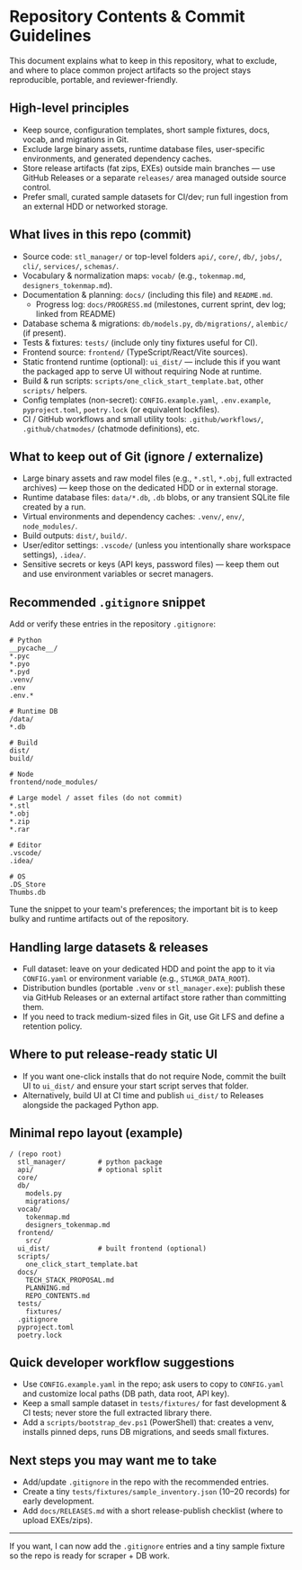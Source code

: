 # Repository Contents & Commit Guidelines

This document explains what to keep in this repository, what to exclude, and where to place common project artifacts so the project stays reproducible, portable, and reviewer-friendly.

## High-level principles
- Keep source, configuration templates, short sample fixtures, docs, vocab, and migrations in Git.
- Exclude large binary assets, runtime database files, user-specific environments, and generated dependency caches.
- Store release artifacts (fat zips, EXEs) outside main branches — use GitHub Releases or a separate `releases/` area managed outside source control.
- Prefer small, curated sample datasets for CI/dev; run full ingestion from an external HDD or networked storage.

## What lives in this repo (commit)
- Source code: `stl_manager/` or top-level folders `api/`, `core/`, `db/`, `jobs/`, `cli/`, `services/`, `schemas/`.
- Vocabulary & normalization maps: `vocab/` (e.g., `tokenmap.md`, `designers_tokenmap.md`).
- Documentation & planning: `docs/` (including this file) and `README.md`.
  - Progress log: `docs/PROGRESS.md` (milestones, current sprint, dev log; linked from README)
- Database schema & migrations: `db/models.py`, `db/migrations/`, `alembic/` (if present).
- Tests & fixtures: `tests/` (include only tiny fixtures useful for CI).
- Frontend source: `frontend/` (TypeScript/React/Vite sources).
- Static frontend runtime (optional): `ui_dist/` — include this if you want the packaged app to serve UI without requiring Node at runtime.
- Build & run scripts: `scripts/one_click_start_template.bat`, other `scripts/` helpers.
- Config templates (non-secret): `CONFIG.example.yaml`, `.env.example`, `pyproject.toml`, `poetry.lock` (or equivalent lockfiles).
- CI / GitHub workflows and small utility tools: `.github/workflows/`, `.github/chatmodes/` (chatmode definitions), etc.

## What to keep out of Git (ignore / externalize)
- Large binary assets and raw model files (e.g., `*.stl`, `*.obj`, full extracted archives) — keep those on the dedicated HDD or in external storage.
- Runtime database files: `data/*.db`, `.db` blobs, or any transient SQLite file created by a run.
- Virtual environments and dependency caches: `.venv/`, `env/`, `node_modules/`.
- Build outputs: `dist/`, `build/`.
- User/editor settings: `.vscode/` (unless you intentionally share workspace settings), `.idea/`.
- Sensitive secrets or keys (API keys, password files) — keep them out and use environment variables or secret managers.

## Recommended `.gitignore` snippet
Add or verify these entries in the repository `.gitignore`:

```
# Python
__pycache__/
*.pyc
*.pyo
*.pyd
.venv/
.env
.env.*

# Runtime DB
/data/
*.db

# Build
dist/
build/

# Node
frontend/node_modules/

# Large model / asset files (do not commit)
*.stl
*.obj
*.zip
*.rar

# Editor
.vscode/
.idea/

# OS
.DS_Store
Thumbs.db
```

Tune the snippet to your team's preferences; the important bit is to keep bulky and runtime artifacts out of the repository.

## Handling large datasets & releases
- Full dataset: leave on your dedicated HDD and point the app to it via `CONFIG.yaml` or environment variable (e.g., `STLMGR_DATA_ROOT`).
- Distribution bundles (portable `.venv` or `stl_manager.exe`): publish these via GitHub Releases or an external artifact store rather than committing them.
- If you need to track medium-sized files in Git, use Git LFS and define a retention policy.

## Where to put release-ready static UI
- If you want one-click installs that do not require Node, commit the built UI to `ui_dist/` and ensure your start script serves that folder.
- Alternatively, build UI at CI time and publish `ui_dist/` to Releases alongside the packaged Python app.

## Minimal repo layout (example)
```
/ (repo root)
  stl_manager/        # python package
  api/                # optional split
  core/
  db/
    models.py
    migrations/
  vocab/
    tokenmap.md
    designers_tokenmap.md
  frontend/
    src/
  ui_dist/            # built frontend (optional)
  scripts/
    one_click_start_template.bat
  docs/
    TECH_STACK_PROPOSAL.md
    PLANNING.md
    REPO_CONTENTS.md
  tests/
    fixtures/
  .gitignore
  pyproject.toml
  poetry.lock
```

## Quick developer workflow suggestions
- Use `CONFIG.example.yaml` in the repo; ask users to copy to `CONFIG.yaml` and customize local paths (DB path, data root, API key).
- Keep a small sample dataset in `tests/fixtures/` for fast development & CI tests; never store the full extracted library there.
- Add a `scripts/bootstrap_dev.ps1` (PowerShell) that: creates a venv, installs pinned deps, runs DB migrations, and seeds small fixtures.

## Next steps you may want me to take
- Add/update `.gitignore` in the repo with the recommended entries.
- Create a tiny `tests/fixtures/sample_inventory.json` (10–20 records) for early development.
- Add `docs/RELEASES.md` with a short release-publish checklist (where to upload EXEs/zips).

---

If you want, I can now add the `.gitignore` entries and a tiny sample fixture so the repo is ready for scraper + DB work.